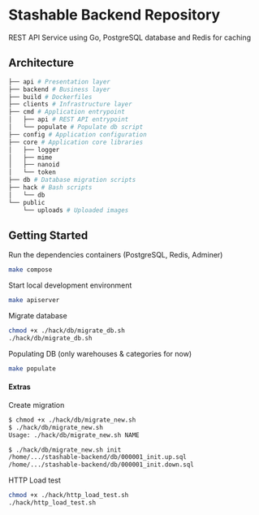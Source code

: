 # Stashable Backend Repository

REST API Service using Go, PostgreSQL database and Redis for caching

## Architecture

```sh
├── api # Presentation layer
├── backend # Business layer
├── build # Dockerfiles
├── clients # Infrastructure layer
├── cmd # Application entrypoint
│   ├── api # REST API entrypoint
│   └── populate # Populate db script
├── config # Application configuration
├── core # Application core libraries
│   ├── logger
│   ├── mime
│   ├── nanoid
│   └── token
├── db # Database migration scripts
├── hack # Bash scripts
│   └── db
└── public
    └── uploads # Uploaded images
```

## Getting Started

Run the dependencies containers (PostgreSQL, Redis, Adminer)

```bash
make compose
```

Start local development environment

```bash
make apiserver
```

Migrate database

```bash
chmod +x ./hack/db/migrate_db.sh
./hack/db/migrate_db.sh
```

Populating DB (only warehouses & categories for now)

```bash
make populate
```

#### Extras

Create migration

```bash
$ chmod +x ./hack/db/migrate_new.sh
$ ./hack/db/migrate_new.sh
Usage: ./hack/db/migrate_new.sh NAME

$ ./hack/db/migrate_new.sh init
/home/.../stashable-backend/db/000001_init.up.sql
/home/.../stashable-backend/db/000001_init.down.sql

```

HTTP Load test

```bash
chmod +x ./hack/http_load_test.sh
./hack/http_load_test.sh
```
